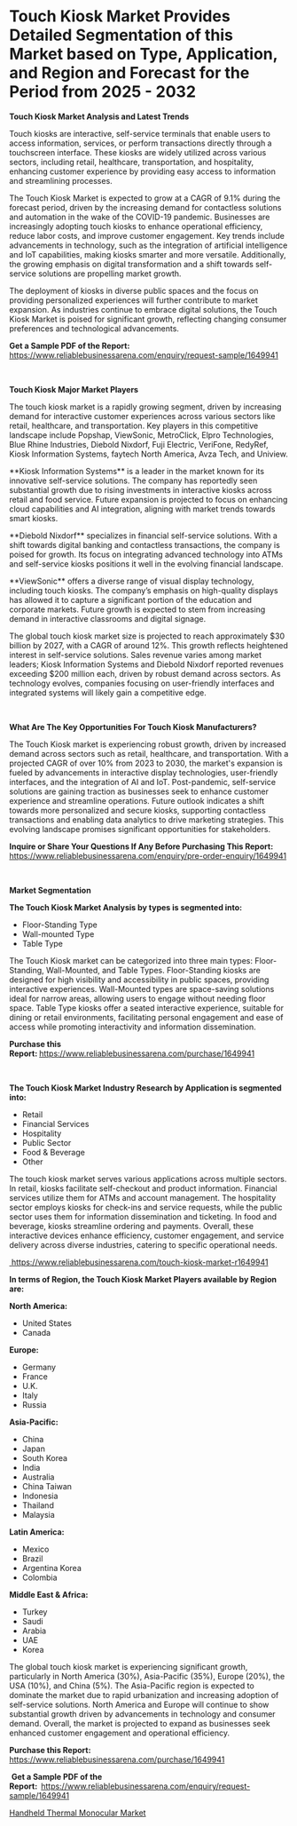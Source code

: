<p><h1>Touch Kiosk Market Provides Detailed Segmentation of this Market based on Type, Application, and Region and Forecast for the Period from 2025 - 2032</h1></p><p><strong>Touch Kiosk Market Analysis and Latest Trends</strong></p>
<p><p>Touch kiosks are interactive, self-service terminals that enable users to access information, services, or perform transactions directly through a touchscreen interface. These kiosks are widely utilized across various sectors, including retail, healthcare, transportation, and hospitality, enhancing customer experience by providing easy access to information and streamlining processes.</p><p>The Touch Kiosk Market is expected to grow at a CAGR of 9.1% during the forecast period, driven by the increasing demand for contactless solutions and automation in the wake of the COVID-19 pandemic. Businesses are increasingly adopting touch kiosks to enhance operational efficiency, reduce labor costs, and improve customer engagement. Key trends include advancements in technology, such as the integration of artificial intelligence and IoT capabilities, making kiosks smarter and more versatile. Additionally, the growing emphasis on digital transformation and a shift towards self-service solutions are propelling market growth.</p><p>The deployment of kiosks in diverse public spaces and the focus on providing personalized experiences will further contribute to market expansion. As industries continue to embrace digital solutions, the Touch Kiosk Market is poised for significant growth, reflecting changing consumer preferences and technological advancements.</p></p>
<p><strong>Get a Sample PDF of the Report:&nbsp;</strong> <a href="https://www.reliablebusinessarena.com/enquiry/request-sample/1649941?utm_campaign=2177&utm_medium=2&utm_source=Github&utm_content=ia&utm_term=08042025&utm_id=touch-kiosk">https://www.reliablebusinessarena.com/enquiry/request-sample/1649941</a></p>
<p>&nbsp;</p>
<p><strong>Touch Kiosk Major Market Players</strong></p>
<p><p>The touch kiosk market is a rapidly growing segment, driven by increasing demand for interactive customer experiences across various sectors like retail, healthcare, and transportation. Key players in this competitive landscape include Popshap, ViewSonic, MetroClick, Elpro Technologies, Blue Rhine Industries, Diebold Nixdorf, Fuji Electric, VeriFone, RedyRef, Kiosk Information Systems, faytech North America, Avza Tech, and Uniview.</p><p>**Kiosk Information Systems** is a leader in the market known for its innovative self-service solutions. The company has reportedly seen substantial growth due to rising investments in interactive kiosks across retail and food service. Future expansion is projected to focus on enhancing cloud capabilities and AI integration, aligning with market trends towards smart kiosks.</p><p>**Diebold Nixdorf** specializes in financial self-service solutions. With a shift towards digital banking and contactless transactions, the company is poised for growth. Its focus on integrating advanced technology into ATMs and self-service kiosks positions it well in the evolving financial landscape.</p><p>**ViewSonic** offers a diverse range of visual display technology, including touch kiosks. The company’s emphasis on high-quality displays has allowed it to capture a significant portion of the education and corporate markets. Future growth is expected to stem from increasing demand in interactive classrooms and digital signage.</p><p>The global touch kiosk market size is projected to reach approximately $30 billion by 2027, with a CAGR of around 12%. This growth reflects heightened interest in self-service solutions. Sales revenue varies among market leaders; Kiosk Information Systems and Diebold Nixdorf reported revenues exceeding $200 million each, driven by robust demand across sectors. As technology evolves, companies focusing on user-friendly interfaces and integrated systems will likely gain a competitive edge.</p></p>
<p>&nbsp;</p>
<p><strong>What Are The Key Opportunities For Touch Kiosk Manufacturers?</strong></p>
<p><p>The Touch Kiosk market is experiencing robust growth, driven by increased demand across sectors such as retail, healthcare, and transportation. With a projected CAGR of over 10% from 2023 to 2030, the market's expansion is fueled by advancements in interactive display technologies, user-friendly interfaces, and the integration of AI and IoT. Post-pandemic, self-service solutions are gaining traction as businesses seek to enhance customer experience and streamline operations. Future outlook indicates a shift towards more personalized and secure kiosks, supporting contactless transactions and enabling data analytics to drive marketing strategies. This evolving landscape promises significant opportunities for stakeholders.</p></p>
<p><strong>Inquire or Share Your Questions If Any Before Purchasing This Report:</strong> <a href="https://www.reliablebusinessarena.com/enquiry/pre-order-enquiry/1649941?utm_campaign=2177&utm_medium=2&utm_source=Github&utm_content=ia&utm_term=08042025&utm_id=touch-kiosk">https://www.reliablebusinessarena.com/enquiry/pre-order-enquiry/1649941</a></p>
<p>&nbsp;</p>
<p><strong>Market Segmentation</strong></p>
<p><strong>The Touch Kiosk Market Analysis by types is segmented into:</strong></p>
<p><ul><li>Floor-Standing Type</li><li>Wall-mounted Type</li><li>Table Type</li></ul></p>
<p><p>The Touch Kiosk market can be categorized into three main types: Floor-Standing, Wall-Mounted, and Table Types. Floor-Standing kiosks are designed for high visibility and accessibility in public spaces, providing interactive experiences. Wall-Mounted types are space-saving solutions ideal for narrow areas, allowing users to engage without needing floor space. Table Type kiosks offer a seated interactive experience, suitable for dining or retail environments, facilitating personal engagement and ease of access while promoting interactivity and information dissemination.</p></p>
<p><strong>Purchase this Report:&nbsp;</strong><a href="https://www.reliablebusinessarena.com/purchase/1649941?utm_campaign=2177&utm_medium=2&utm_source=Github&utm_content=ia&utm_term=08042025&utm_id=touch-kiosk">https://www.reliablebusinessarena.com/purchase/1649941</a></p>
<p>&nbsp;</p>
<p><strong>The Touch Kiosk Market Industry Research by Application is segmented into:</strong></p>
<p><ul><li>Retail</li><li>Financial Services</li><li>Hospitality</li><li>Public Sector</li><li>Food & Beverage</li><li>Other</li></ul></p>
<p><p>The touch kiosk market serves various applications across multiple sectors. In retail, kiosks facilitate self-checkout and product information. Financial services utilize them for ATMs and account management. The hospitality sector employs kiosks for check-ins and service requests, while the public sector uses them for information dissemination and ticketing. In food and beverage, kiosks streamline ordering and payments. Overall, these interactive devices enhance efficiency, customer engagement, and service delivery across diverse industries, catering to specific operational needs.</p></p>
<p><a href="https://www.reliablebusinessarena.com/touch-kiosk-market-r1649941?utm_campaign=2177&utm_medium=2&utm_source=Github&utm_content=ia&utm_term=08042025&utm_id=touch-kiosk">&nbsp;https://www.reliablebusinessarena.com/touch-kiosk-market-r1649941</a></p>
<p><strong>In terms of Region, the Touch Kiosk Market Players available by Region are:</strong></p>
<p>
    <p> <strong> North America: </strong>
        <ul>
            <li>United States</li>
            <li>Canada</li>
        </ul>
        </p> 
    <p> <strong> Europe: </strong>
        <ul>
            <li>Germany</li>
            <li>France</li>
            <li>U.K.</li>
            <li>Italy</li>
            <li>Russia</li>
        </ul>
        </p> 
    <p> <strong> Asia-Pacific: </strong>
        <ul>
            <li>China</li>
            <li>Japan</li>
            <li>South Korea</li>
            <li>India</li>
            <li>Australia</li>
            <li>China Taiwan</li>
            <li>Indonesia</li>
            <li>Thailand</li>
            <li>Malaysia</li>
        </ul>
        </p> 
    <p> <strong> Latin America: </strong>
        <ul>
            <li>Mexico</li>
            <li>Brazil</li>
            <li>Argentina Korea</li>
            <li>Colombia</li>
        </ul>
        </p> 
    <p> <strong> Middle East & Africa: </strong>
        <ul>
            <li>Turkey</li>
            <li>Saudi</li>
            <li>Arabia</li>
            <li>UAE</li>
            <li>Korea</li>
        </ul>
    </p>
    </p>
<p><p>The global touch kiosk market is experiencing significant growth, particularly in North America (30%), Asia-Pacific (35%), Europe (20%), the USA (10%), and China (5%). The Asia-Pacific region is expected to dominate the market due to rapid urbanization and increasing adoption of self-service solutions. North America and Europe will continue to show substantial growth driven by advancements in technology and consumer demand. Overall, the market is projected to expand as businesses seek enhanced customer engagement and operational efficiency.</p></p>
<p><strong>Purchase this Report: </strong><a href="https://www.reliablebusinessarena.com/purchase/1649941?utm_campaign=2177&utm_medium=2&utm_source=Github&utm_content=ia&utm_term=08042025&utm_id=touch-kiosk">https://www.reliablebusinessarena.com/purchase/1649941</a></p>
<p>&nbsp;<strong>Get a Sample PDF of the Report:&nbsp;&nbsp;</strong><a href="https://www.reliablebusinessarena.com/enquiry/request-sample/1649941?utm_campaign=2177&utm_medium=2&utm_source=Github&utm_content=ia&utm_term=08042025&utm_id=touch-kiosk">https://www.reliablebusinessarena.com/enquiry/request-sample/1649941</a></p>
<p><strong></strong></p>
<p><p><a href="https://github.com/indrystar/Market-Research-Report-List-5/blob/main/handheld-thermal-monocular-market.md?utm_campaign=2177&utm_medium=2&utm_source=Github&utm_content=ia&utm_term=08042025&utm_id=touch-kiosk">Handheld Thermal Monocular Market</a></p></p>